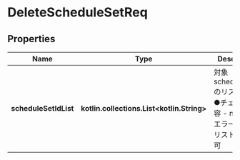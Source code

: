 
# DeleteScheduleSetReq

## Properties
Name | Type | Description | Notes
------------ | ------------- | ------------- | -------------
**scheduleSetIdList** | **kotlin.collections.List&lt;kotlin.String&gt;** | 対象scheduleSetIdのリスト&lt;br&gt; ●チェック内容   - nullは、エラー   - 空のリストは、許可 | 



